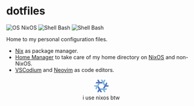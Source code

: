 # dotfiles

![OS NixOS](https://img.shields.io/badge/os-nixos%20|%20ubuntu-%235277c3?style=flat-square&logoColor=7eb5e0)
![Shell Bash](https://img.shields.io/badge/shell-bash-%234caa20?style=flat-square)
![Shell Bash](https://img.shields.io/badge/editor-neovim%20|%20vscode-%23464748?style=flat-square)

Home to my personal configuration files.

- [Nix] as package manager.
- [Home Manager][] to take care of my home directory on [NixOS][] and non-NixOS.
- [VSCodium](https://vscodium.com/) and [Neovim](https://neovim.io/) as code editors.

<center>
    <figure>
        <img src="assets/nixos.gif" width=40 alt="i use nixos btw">
        <figcaption>i use nixos btw</figcaption>
    </figure>
</center>

[NixOS]: https://nixos.org
[Nix]: https://nixos.org
[Home Manager]: https://github.com/nix-community/home-manager/